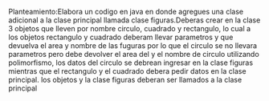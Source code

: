 Planteamiento:Elabora un codigo en java en donde agregues una clase adicional a la clase principal llamada clase figuras.Deberas crear en la clase 3 objetos que lleven por nombre circulo, cuadrado y rectangulo, lo cual a los objetos rectangulo y cuadrado deberam llevar parametros y que devuelva el area y nombre de las fuguras por lo que el circulo se no llevara parametros pero debe devolver el area del y el nombre de circulo utilizando polimorfismo, los datos del circulo se debrean ingresar en la clase figuras mientras que el rectangulo y el cuadrado debera pedir datos en la clase principal.
los objetos y la clase figuras deberan ser llamados a la clase principal
